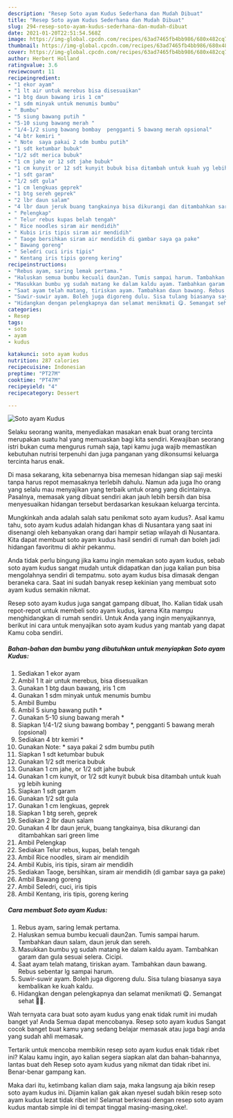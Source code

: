 ```yaml
---
description: "Resep Soto ayam Kudus Sederhana dan Mudah Dibuat"
title: "Resep Soto ayam Kudus Sederhana dan Mudah Dibuat"
slug: 294-resep-soto-ayam-kudus-sederhana-dan-mudah-dibuat
date: 2021-01-20T22:51:54.568Z
image: https://img-global.cpcdn.com/recipes/63ad7465fb4bb986/680x482cq70/soto-ayam-kudus-foto-resep-utama.jpg
thumbnail: https://img-global.cpcdn.com/recipes/63ad7465fb4bb986/680x482cq70/soto-ayam-kudus-foto-resep-utama.jpg
cover: https://img-global.cpcdn.com/recipes/63ad7465fb4bb986/680x482cq70/soto-ayam-kudus-foto-resep-utama.jpg
author: Herbert Holland
ratingvalue: 3.6
reviewcount: 11
recipeingredient:
- "1 ekor ayam"
- "1 lt air untuk merebus bisa disesuaikan"
- "1 btg daun bawang iris 1 cm"
- "1 sdm minyak untuk menumis bumbu"
- " Bumbu"
- "5 siung bawang putih "
- "5-10 siung bawang merah "
- "1/4-1/2 siung bawang bombay  pengganti 5 bawang merah opsional"
- "4 btr kemiri "
- " Note  saya pakai 2 sdm bumbu putih"
- "1 sdt ketumbar bubuk"
- "1/2 sdt merica bubuk"
- "1 cm jahe or 12 sdt jahe bubuk"
- "1 cm kunyit or 12 sdt kunyit bubuk bisa ditambah untuk kuah yg lebih kuning"
- "1 sdt garam"
- "1/2 sdt gula"
- "1 cm lengkuas geprek"
- "1 btg sereh geprek"
- "2 lbr daun salam"
- "4 lbr daun jeruk buang tangkainya bisa dikurangi dan ditambahkan sari green lime"
- " Pelengkap"
- " Telur rebus kupas belah tengah"
- " Rice noodles siram air mendidih"
- " Kubis iris tipis siram air mendidih"
- " Taoge bersihkan siram air mendidih di gambar saya ga pake"
- " Bawang goreng"
- " Seledri cuci iris tipis"
- " Kentang iris tipis goreng kering"
recipeinstructions:
- "Rebus ayam, saring lemak pertama."
- "Haluskan semua bumbu kecuali daun2an. Tumis sampai harum. Tambahkan daun salam, daun jeruk dan sereh."
- "Masukkan bumbu yg sudah matang ke dalam kaldu ayam. Tambahkan garam dan gula sesuai selera. Cicipi."
- "Saat ayam telah matang, tiriskan ayam. Tambahkan daun bawang. Rebus sebentar lg sampai harum."
- "Suwir-suwir ayam. Boleh juga digoreng dulu. Sisa tulang biasanya saya kembalikan ke kuah kaldu."
- "Hidangkan dengan pelengkapnya dan selamat menikmati 😋. Semangat sehat 💪💕."
categories:
- Resep
tags:
- soto
- ayam
- kudus

katakunci: soto ayam kudus 
nutrition: 287 calories
recipecuisine: Indonesian
preptime: "PT27M"
cooktime: "PT47M"
recipeyield: "4"
recipecategory: Dessert

---
```



![Soto ayam Kudus](https://img-global.cpcdn.com/recipes/63ad7465fb4bb986/680x482cq70/soto-ayam-kudus-foto-resep-utama.jpg)

Selaku seorang wanita, menyediakan masakan enak buat orang tercinta merupakan suatu hal yang memuaskan bagi kita sendiri. Kewajiban seorang istri bukan cuma mengurus rumah saja, tapi kamu juga wajib memastikan kebutuhan nutrisi terpenuhi dan juga panganan yang dikonsumsi keluarga tercinta harus enak.

Di masa  sekarang, kita sebenarnya bisa memesan hidangan siap saji meski tanpa harus repot memasaknya terlebih dahulu. Namun ada juga lho orang yang selalu mau menyajikan yang terbaik untuk orang yang dicintainya. Pasalnya, memasak yang dibuat sendiri akan jauh lebih bersih dan bisa menyesuaikan hidangan tersebut berdasarkan kesukaan keluarga tercinta. 



Mungkinkah anda adalah salah satu penikmat soto ayam kudus?. Asal kamu tahu, soto ayam kudus adalah hidangan khas di Nusantara yang saat ini disenangi oleh kebanyakan orang dari hampir setiap wilayah di Nusantara. Kita dapat membuat soto ayam kudus hasil sendiri di rumah dan boleh jadi hidangan favoritmu di akhir pekanmu.

Anda tidak perlu bingung jika kamu ingin memakan soto ayam kudus, sebab soto ayam kudus sangat mudah untuk didapatkan dan juga kalian pun bisa mengolahnya sendiri di tempatmu. soto ayam kudus bisa dimasak dengan beraneka cara. Saat ini sudah banyak resep kekinian yang membuat soto ayam kudus semakin nikmat.

Resep soto ayam kudus juga sangat gampang dibuat, lho. Kalian tidak usah repot-repot untuk membeli soto ayam kudus, karena Kita mampu menghidangkan di rumah sendiri. Untuk Anda yang ingin menyajikannya, berikut ini cara untuk menyajikan soto ayam kudus yang mantab yang dapat Kamu coba sendiri.

<!--inarticleads1-->

##### Bahan-bahan dan bumbu yang dibutuhkan untuk menyiapkan Soto ayam Kudus:

1. Sediakan 1 ekor ayam
1. Ambil 1 lt air untuk merebus, bisa disesuaikan
1. Gunakan 1 btg daun bawang, iris 1 cm
1. Gunakan 1 sdm minyak untuk menumis bumbu
1. Ambil  Bumbu
1. Ambil 5 siung bawang putih *
1. Gunakan 5-10 siung bawang merah *
1. Siapkan 1/4-1/2 siung bawang bombay *, pengganti 5 bawang merah (opsional)
1. Sediakan 4 btr kemiri *
1. Gunakan  Note: * saya pakai 2 sdm bumbu putih
1. Siapkan 1 sdt ketumbar bubuk
1. Gunakan 1/2 sdt merica bubuk
1. Gunakan 1 cm jahe, or 1/2 sdt jahe bubuk
1. Gunakan 1 cm kunyit, or 1/2 sdt kunyit bubuk bisa ditambah untuk kuah yg lebih kuning
1. Siapkan 1 sdt garam
1. Gunakan 1/2 sdt gula
1. Gunakan 1 cm lengkuas, geprek
1. Siapkan 1 btg sereh, geprek
1. Sediakan 2 lbr daun salam
1. Gunakan 4 lbr daun jeruk, buang tangkainya, bisa dikurangi dan ditambahkan sari green lime
1. Ambil  Pelengkap
1. Sediakan  Telur rebus, kupas, belah tengah
1. Ambil  Rice noodles, siram air mendidih
1. Ambil  Kubis, iris tipis, siram air mendidih
1. Sediakan  Taoge, bersihkan, siram air mendidih (di gambar saya ga pake)
1. Ambil  Bawang goreng
1. Ambil  Seledri, cuci, iris tipis
1. Ambil  Kentang, iris tipis, goreng kering




<!--inarticleads2-->

##### Cara membuat Soto ayam Kudus:

1. Rebus ayam, saring lemak pertama.
1. Haluskan semua bumbu kecuali daun2an. Tumis sampai harum. Tambahkan daun salam, daun jeruk dan sereh.
1. Masukkan bumbu yg sudah matang ke dalam kaldu ayam. Tambahkan garam dan gula sesuai selera. Cicipi.
1. Saat ayam telah matang, tiriskan ayam. Tambahkan daun bawang. Rebus sebentar lg sampai harum.
1. Suwir-suwir ayam. Boleh juga digoreng dulu. Sisa tulang biasanya saya kembalikan ke kuah kaldu.
1. Hidangkan dengan pelengkapnya dan selamat menikmati 😋. Semangat sehat 💪💕.




Wah ternyata cara buat soto ayam kudus yang enak tidak rumit ini mudah banget ya! Anda Semua dapat mencobanya. Resep soto ayam kudus Sangat cocok banget buat kamu yang sedang belajar memasak atau juga bagi anda yang sudah ahli memasak.

Tertarik untuk mencoba membikin resep soto ayam kudus enak tidak ribet ini? Kalau kamu ingin, ayo kalian segera siapkan alat dan bahan-bahannya, lantas buat deh Resep soto ayam kudus yang nikmat dan tidak ribet ini. Benar-benar gampang kan. 

Maka dari itu, ketimbang kalian diam saja, maka langsung aja bikin resep soto ayam kudus ini. Dijamin kalian gak akan nyesel sudah bikin resep soto ayam kudus lezat tidak ribet ini! Selamat berkreasi dengan resep soto ayam kudus mantab simple ini di tempat tinggal masing-masing,oke!.

